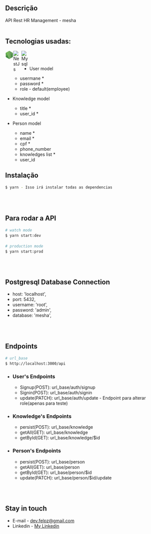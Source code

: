 ## Descrição

API Rest HR Management - mesha
</br>
</br>

## Tecnologias usadas:

<img align="left" alt="NestJs" width="26px" src="https://raw.githubusercontent.com/github/explore/80688e429a7d4ef2fca1e82350fe8e3517d3494d/topics/nodejs/nodejs.png" />
<img align="left" alt="NestJs" width="26px" src="https://avatars1.githubusercontent.com/u/28507035?s=200&v=4" />
<img align="left" alt="Mysql" width="26px" src="https://avatars.githubusercontent.com/u/177543?s=200&v=4" />
</br>
</br>

- User model
  - usermane *
  - password *
  - role - default(employee)

- Knowledge model
  - title *
  - user_id  *

- Person model
  - name *
  - email *
  - cpf *
  - phone_number
  - knowledges list *
  - user_id

## Instalação


```bash
$ yarn - Isso irá instalar todas as dependencias
```
</br>
</br>

## Para rodar a API


```bash
# watch mode
$ yarn start:dev

# production mode
$ yarn start:prod
```
</br>
</br>

## Postgresql Database Connection

- host: 'localhost',
- port: 5432,
- username: 'root',
- password: 'admin',
- database: 'mesha',
</br>
</br>

## Endpoints
```bash
# url_base
$ http://localhost:3000/api
```

- ### User's Endpoints
  - Signup(POST): url_base/auth/signup
  - Signin(POST): url_base/auth/signin
  - update(PATCH): url_base/auth/update - Endpoint para alterar role(apenas para teste)
  
- ### Knowledge's Endpoints
  - persist(POST): url_base/knowledge
  - getAll(GET): url_base/knowledge
  - getById(GET): url_base/knowledge/$id
- ### Person's Endpoints
  - persist(POST): url_base/person
  - getAll(GET): url_base/person
  - getById(GET): url_base/person/$id
  - update(PATCH): url_base/person/$id/update
</br>
</br>

## Stay in touch

- E-mail - dev.felpz@gmail.com
- Linkedin - [My Linkedin](https://www.linkedin.com/in/wanderson-felipe-freire-pereira-618654175/)

